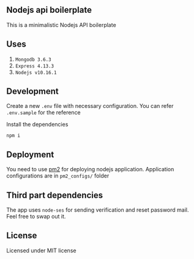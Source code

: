 ## Nodejs api boilerplate

This is a minimalistic Nodejs API boilerplate

## Uses

1. `Mongodb 3.6.3`
2. `Express 4.13.3`
3. `Nodejs v10.16.1`

## Development

Create a new `.env` file with necessary configuration. You can refer `.env.sample` for the reference

Install the dependencies
 
    npm i  

## Deployment

You need to use [pm2](http://pm2.keymetrics.io/) for deploying nodejs application. Application configurations are in `pm2_configs/` folder

## Third part dependencies

The app uses `node-ses` for sending verification and reset password mail. Feel free to swap out it.

## License

Licensed under MIT license
